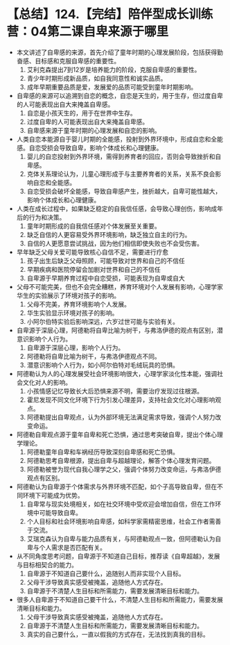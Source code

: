 # 【总结】124.【完结】陪伴型成长训练营：04第二课自卑来源于哪里

-   本文讲述了自卑感的来源，首先介绍了童年时期的心理发展阶段，包括获得勤奋感、目标感和克服自卑感的重要性。
    1.  艾利克森提出7到12岁是培养能力的阶段，克服自卑感的重要性。
    2.  青少年时期形成新品质，如自我同意性和诚实品质。
    3.  成年早期重要品质是爱，发展爱的品质可能受到童年时期影响。
-   自卑感的来源可以追溯到自恋的概念，自恋是天生的，用于生存，但过度自卑的人可能表现出自大来掩盖自卑感。
    1.  自恋是小孩天生的，用于在世界中生存。
    2.  过度自卑的人可能表现出自大来掩盖自卑感。
    3.  自卑感来源于童年时期的心理发展和自恋的影响。
-   人类自恋本能源自于婴儿时期的全能感，投射到外界环境中，形成自恋和全能感。自恋受损会导致自卑，影响个体成长和心理健康。
    1.  婴儿的自恋投射到外界环境，需得到养育者的回应，否则会导致挫折和自卑感。
    2.  克体关系理论认为，儿童心理形成于与主要养育者的关系，关系不良会影响自恋和全能感。
    3.  自恋受损会破坏全能感，导致自卑感产生，挫折越大，自卑可能性越大，影响个体成长和心理健康。
-   人类在成长过程中，如果缺乏稳定的自我信任感，会导致心理创伤，影响成年后的行为和决策。
    1.  童年时期形成的自我信任感对个体发展至关重要。
    2.  缺乏自信的人更容易受外界环境影响，缺乏独立自主的行为。
    3.  自信的人更愿意尝试挑战，因为他们相信即使失败也不会受伤害。
-   早年缺乏父母关爱可能导致核心自信不足，需要进行疗愈
    1.  孩子出生后缺乏父母照顾，可能导致对世界和自己的不信任
    2.  早期疾病和医院停留会加剧对世界和自己的不信任
    3.  自卑源于早期养育过程中自恋受损，可能表现为自卑或自大
-   父母不可能完美，但也不会完全糟糕，养育环境对个人发展有影响，心理学家华生的实验展示了环境对孩子的影响。
    1.  父母不完美，养育环境影响个人发展。
    2.  华生实验显示环境对孩子的影响。
    3.  小阿尔伯特实验后影响深远，六岁过世可能与实验有关。
-   自卑源于深层心理，阿德勒将自卑比喻为树干，与弗洛伊德的观点有区别，潜意识影响个人行为。
    1.  自卑源于深层心理，影响个人行为。
    2.  阿德勒将自卑比喻为树干，与弗洛伊德观点不同。
    3.  潜意识影响个人行为，如小阿尔伯特对毛绒玩具的恐惧。
-   阿德勒认为人的心理发展受社会环境影响很大，心理学家淡化性本能，强调社会文化对人的影响。
    1.  小孩情感记忆导致长大后恐惧来源不明，需要治疗发现过往根源。
    2.  霍尼发现不同文化环境下行为引发心理差异，支持社会文化对心理影响观点。
    3.  阿德勒提出自卑观点，认为外部环境无法满足需求导致，强调个人努力改变命运。
-   阿德勒自卑观点源于童年自卑和死亡恐惧，通过思考突破自卑，提出个体心理学理论。
    1.  阿德勒童年自卑和车祸经历导致深刻自卑感和死亡恐惧。
    2.  阿德勒思考自卑根源，提出自卑与超越理论，解答个体心理发育问题。
    3.  阿德勒被誉为现代自我心理学之父，强调个体努力改变命运，与弗洛伊德观点有区别。
-   阿德勒认为自卑源于个体需求与外界环境不匹配，如个子高导致自卑，但在不同环境下可能成为优势。
    1.  自卑常与现实处境相关，如在社交环境中受欢迎会增加自信，但在工作环境中可能导致自卑。
    2.  个人目标和社会环境影响自卑感，如科学家需精密思维，社会工作者需善于交流。
    3.  艾瑞克森认为自卑与能力品质有关，与阿德勒观点一致，但阿德勒认为自卑与个人需求是否匹配有关。
-   从不同角度思考问题，自卑源于不知道自己目标，推荐读《自卑超越》，发展与目标相契合的能力。
    1.  自卑源于不知道自己要什么，追随别人而非实现个人目标。
    2.  父母干涉导致真实感受被掩盖，追随他人方式存在。
    3.  自卑源于不清楚人生目标和所需能力，需要发展清晰目标和能力。
-   很多人自卑源于不知道自己要干什么，不清楚人生目标和所需能力，需要发展清晰目标和能力。
    1.  父母干涉导致真实感受被掩盖，追随他人方式存在。
    2.  自卑源于不清楚人生目标和所需能力，需要发展清晰目标和能力。
    3.  真实的自己要什么，一直以假我的方式存在，无法找到真我的目标。